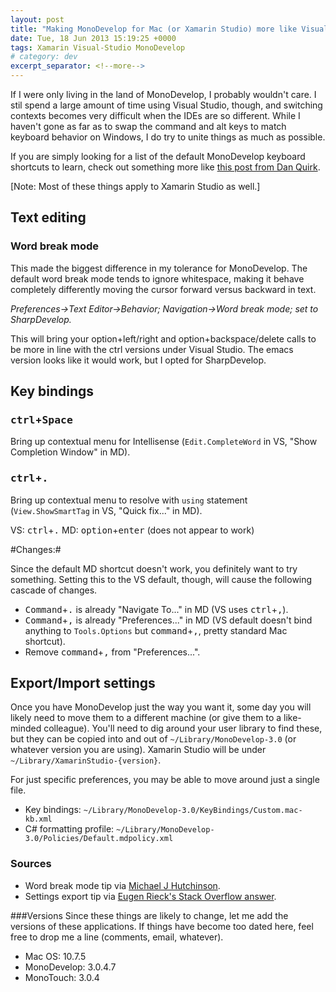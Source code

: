 ```yaml
---
layout: post
title: "Making MonoDevelop for Mac (or Xamarin Studio) more like Visual Studio"
date: Tue, 18 Jun 2013 15:19:25 +0000
tags: Xamarin Visual-Studio MonoDevelop
# category: dev
excerpt_separator: <!--more-->
---
```


If I were only living in the land of MonoDevelop, I probably wouldn't care. I stil spend a large amount of time using Visual Studio, though, and switching contexts becomes very difficult when the IDEs are so different. While I haven't gone as far as to swap the command and alt keys to match keyboard behavior on Windows, I do try to unite things as much as possible.

If you are simply looking for a list of the default MonoDevelop keyboard shortcuts to learn, check out something more like [this post from Dan Quirk](http://maccork.com/2011/02/26/monodevelop-keyboard-shortcuts/).

<!--more-->

[Note: Most of these things apply to Xamarin Studio as well.]

## Text editing

### Word break mode

This made the biggest difference in my tolerance for MonoDevelop. The default word break mode tends to ignore whitespace, making it behave completely differently moving the cursor forward versus backward in text.

*Preferences->Text Editor->Behavior; Navigation->Word break mode; set to SharpDevelop.*

This will bring your option+left/right and option+backspace/delete calls to be more in line with the ctrl versions under Visual Studio. The emacs version looks like it would work, but I opted for SharpDevelop.

## Key bindings

### <kbd>ctrl</kbd>+<kbd>Space</kbd>

Bring up contextual menu for Intellisense (`Edit.CompleteWord` in VS, "Show Completion Window" in MD).

### <kbd>ctrl</kbd>+<kbd>.</kbd>

Bring up contextual menu to resolve with `using` statement (`View.ShowSmartTag` in VS, "Quick fix..." in MD).

VS: <kbd>ctrl</kbd>+<kbd>.</kbd>
MD: <kbd>option</kbd>+<kbd>enter</kbd> (does not appear to work)

#Changes:#

Since the default MD shortcut doesn't work, you definitely want to try something. Setting this to the VS default, though, will cause the following cascade of changes.

* <kbd>Command</kbd>+<kbd>.</kbd> is already "Navigate To..." in MD (VS uses <kbd>ctrl</kbd>+<kbd>,</kbd>).
* <kbd>Command</kbd>+<kbd>,</kbd> is already "Preferences..." in MD (VS default doesn't bind anything to `Tools.Options` but <kbd>command</kbd>+<kbd>,</kbd>, pretty standard Mac shortcut).
* Remove <kbd>command</kbd>+<kbd>,</kbd> from "Preferences...".

## Export/Import settings

Once you have MonoDevelop just the way you want it, some day you will likely need to move them to a different machine (or give them to a like-minded colleague). You'll need to dig around your user library to find these, but they can be copied into and out of `~/Library/MonoDevelop-3.0` (or whatever version you are using). Xamarin Studio will be under `~/Library/XamarinStudio-{version}`.

For just specific preferences, you may be able to move around just a single file.

* Key bindings: `~/Library/MonoDevelop-3.0/KeyBindings/Custom.mac-kb.xml`
* C# formatting profile: `~/Library/MonoDevelop-3.0/Policies/Default.mdpolicy.xml`

### Sources

* Word break mode tip via [Michael J Hutchinson](http://mjhutchinson.com/journal/2011/02/monodevelop_tips_word_breaking).
* Settings export tip via [Eugen Rieck's Stack Overflow answer](http://stackoverflow.com/q/9313350/48700).

###Versions
Since these things are likely to change, let me add the versions of these applications. If things have become too dated here, feel free to drop me a line (comments, email, whatever).

* Mac OS: 10.7.5
* MonoDevelop: 3.0.4.7
* MonoTouch: 3.0.4
